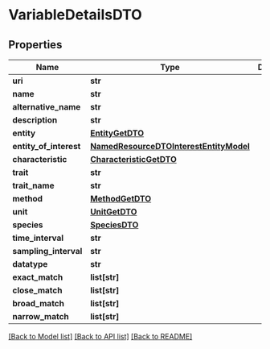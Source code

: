 # VariableDetailsDTO

## Properties
Name | Type | Description | Notes
------------ | ------------- | ------------- | -------------
**uri** | **str** |  | [optional] 
**name** | **str** |  | [optional] 
**alternative_name** | **str** |  | [optional] 
**description** | **str** |  | [optional] 
**entity** | [**EntityGetDTO**](EntityGetDTO.md) |  | [optional] 
**entity_of_interest** | [**NamedResourceDTOInterestEntityModel**](NamedResourceDTOInterestEntityModel.md) |  | [optional] 
**characteristic** | [**CharacteristicGetDTO**](CharacteristicGetDTO.md) |  | [optional] 
**trait** | **str** |  | [optional] 
**trait_name** | **str** |  | [optional] 
**method** | [**MethodGetDTO**](MethodGetDTO.md) |  | [optional] 
**unit** | [**UnitGetDTO**](UnitGetDTO.md) |  | [optional] 
**species** | [**SpeciesDTO**](SpeciesDTO.md) |  | [optional] 
**time_interval** | **str** |  | [optional] 
**sampling_interval** | **str** |  | [optional] 
**datatype** | **str** |  | [optional] 
**exact_match** | **list[str]** |  | [optional] 
**close_match** | **list[str]** |  | [optional] 
**broad_match** | **list[str]** |  | [optional] 
**narrow_match** | **list[str]** |  | [optional] 

[[Back to Model list]](../README.md#documentation-for-models) [[Back to API list]](../README.md#documentation-for-api-endpoints) [[Back to README]](../README.md)


